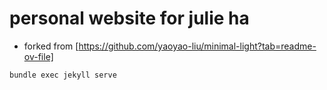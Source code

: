 # personal website for julie ha 
- forked from [https://github.com/yaoyao-liu/minimal-light?tab=readme-ov-file]

```
bundle exec jekyll serve
```
